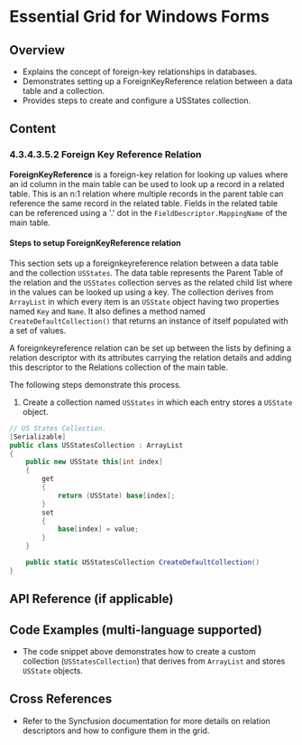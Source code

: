 <!--
source: image
domain: syncfusion-sdk
task: pdf-ocr-to-markdown
language: en (keep original; do not translate)
source_filename: page_806.jpeg
document_name: grid
page_number: 806
page_id: grid#page_806
product: Syncfusion Winforms
version: 11.4.0.26
timestamp: 2025-08-09T06:44:39Z
fidelity: lossless
-->

# Essential Grid for Windows Forms

## Overview
- Explains the concept of foreign-key relationships in databases.
- Demonstrates setting up a ForeignKeyReference relation between a data table and a collection.
- Provides steps to create and configure a USStates collection.

## Content

### 4.3.4.3.5.2 Foreign Key Reference Relation

**ForeignKeyReference** is a foreign-key relation for looking up values where an id column in the main table can be used to look up a record in a related table. This is an n:1 relation where multiple records in the parent table can reference the same record in the related table. Fields in the related table can be referenced using a '.' dot in the `FieldDescriptor.MappingName` of the main table.

#### Steps to setup ForeignKeyReference relation

This section sets up a foreignkeyreference relation between a data table and the collection `USStates`. The data table represents the Parent Table of the relation and the `USStates` collection serves as the related child list where in the values can be looked up using a key. The collection derives from `ArrayList` in which every item is an `USState` object having two properties named `Key` and `Name`. It also defines a method named `CreateDefaultCollection()` that returns an instance of itself populated with a set of values.

A foreignkeyreference relation can be set up between the lists by defining a relation descriptor with its attributes carrying the relation details and adding this descriptor to the Relations collection of the main table.

The following steps demonstrate this process.

1. Create a collection named `USStates` in which each entry stores a `USState` object.

```csharp
// US States Collection.
[Serializable]
public class USStatesCollection : ArrayList
{
    public new USState this[int index]
    {
        get
        {
            return (USState) base[index];
        }
        set
        {
            base[index] = value;
        }
    }

    public static USStatesCollection CreateDefaultCollection()
}
```

## API Reference (if applicable)

## Code Examples (multi-language supported)
- The code snippet above demonstrates how to create a custom collection (`USStatesCollection`) that derives from `ArrayList` and stores `USState` objects.

## Cross References
- Refer to the Syncfusion documentation for more details on relation descriptors and how to configure them in the grid.

<!-- tags: [database, foreign key, relation, Windows Forms, USStates, collection] keywords: [ForeignKeyReference, relation descriptor, ArrayList, USState, CreateDefaultCollection] -->